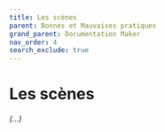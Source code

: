 ```yaml
---
title: Les scènes
parent: Bonnes et Mauvaises pratiques
grand_parent: Documentation Maker
nav_order: 4
search_exclude: true
---
```


# Les scènes


*(...)*
